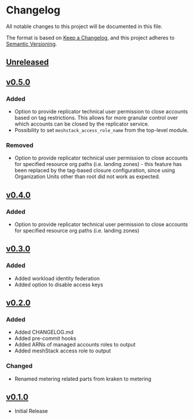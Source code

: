 # Changelog

All notable changes to this project will be documented in this file.

The format is based on [Keep a Changelog](https://keepachangelog.com/en/1.0.0/),
and this project adheres to [Semantic Versioning](https://semver.org/spec/v2.0.0.html).

## [Unreleased]

## [v0.5.0]

### Added

- Option to provide replicator technical user permission to close accounts based on tag restrictions. This allows for more granular control over which accounts can be closed by the replicator service.
- Possibility to set `meshstack_access_role_name` from the top-level module.

### Removed

- Option to provide replicator technical user permission to close accounts for specified resource org paths (i.e. landing zones) - this feature has been replaced by the tag-based closure configuration, since using Organization Units other than root did not work as expected.

## [v0.4.0]

### Added

- Option to provide replicator technical user permission to close accounts for specified resource org paths (i.e. landing zones)

## [v0.3.0]

### Added

- Added workload identity federation
- Added option to disable access keys

## [v0.2.0]

### Added

- Added CHANGELOG.md
- Added pre-commit hooks
- Added ARNs of managed accounts roles to output
- Added meshStack access role to output

### Changed

- Renamed metering related parts from kraken to metering

## [v0.1.0]

- Initial Release

[unreleased]: https://github.com/meshcloud/terraform-aws-meshplatform/compare/v0.5.0...HEAD
[v0.1.0]: https://github.com/meshcloud/terraform-aws-meshplatform/releases/tag/v0.1.0
[v0.2.0]: https://github.com/meshcloud/terraform-aws-meshplatform/releases/tag/v0.2.0
[v0.3.0]: https://github.com/meshcloud/terraform-aws-meshplatform/releases/tag/v0.3.0
[v0.4.0]: https://github.com/meshcloud/terraform-aws-meshplatform/releases/tag/v0.4.0
[v0.5.0]: https://github.com/meshcloud/terraform-aws-meshplatform/releases/tag/v0.5.0
